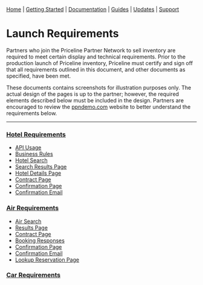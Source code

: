 [Home](../home.md) | [Getting Started](../getting-started.md) | [Documentation](docs-air.md) | [Guides](guides-air.md) | [Updates](../Updates/updates.md) | [Support](../Support/support.md)

# Launch Requirements

Partners who join the Priceline Partner Network to sell inventory are required to meet certain display and technical requirements. Prior to the production launch of Priceline inventory, Priceline must certify and sign off that all requirements outlined in this document, and other documents as specified, have been met.

These documents contains screenshots for illustration purposes only. The actual design of the pages is up to the partner; however, the required elements described below must be included in the design. Partners are encouraged to review the [ppndemo.com](https://secure.rezserver.com/home/?refid=2999) website to better understand the requirements below.

---------

### [Hotel Requirements](guides-launch-hotel.md)
- [API Usage](guides-launch-hotel.md#usage)
- [Business Rules](guides-launch-hotel.md#rules)
- [Hotel Search](guides-launch-hotel.md#search)
- [Search Results Page](guides-launch-hotel.md#results)
- [Hotel Details Page](guides-launch-hotel.md#details)
- [Contract Page](guides-launch-hotel.md#contract)
- [Confirmation Page](guides-launch-hotel.md#confirmation)
- [Confirmation Email](guides-launch-hotel.md#email)

### [Air Requirements](guides-launch-air.md)
- [Air Search](guides-launch-air.md#search)
- [Results Page](guides-launch-air.md#results)
- [Contract Page](guides-launch-air.md#contract)
- [Booking Responses](guides-launch-air.md#bookingresponses)
- [Confirmation Page](guides-launch-air.md#confirmation)
- [Confirmation Email](guides-launch-air.md#email)
- [Lookup Reservation Page](guides-launch-air.md#lookup)

### [Car Requirements](guides-launch-car.md)
